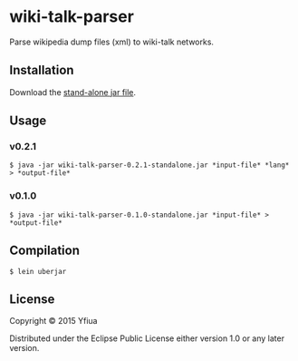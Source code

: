 # wiki-talk-parser

Parse wikipedia dump files (xml) to wiki-talk networks.

## Installation

Download the [stand-alone jar file](https://github.com/yfiua/wiki-talk-parser/releases).

## Usage
### v0.2.1

    $ java -jar wiki-talk-parser-0.2.1-standalone.jar *input-file* *lang* > *output-file*

### v0.1.0

    $ java -jar wiki-talk-parser-0.1.0-standalone.jar *input-file* > *output-file*

## Compilation

    $ lein uberjar

## License

Copyright © 2015 Yfiua

Distributed under the Eclipse Public License either version 1.0 or any later version.
